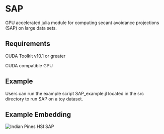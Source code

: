 # SAP
GPU accelerated julia module for computing secant avoidance projections (SAP) on large data sets.

## Requirements
CUDA Toolkit v10.1 or greater

CUDA compatible GPU

## Example
Users can run the example script SAP_example.jl located in the src directory to run SAP on a toy dataset.

## Example Embedding
![Indian Pines HSI SAP](https://github.com/ekehoe32/SAP/tree/main/Figures/Indian_Pines_Hyperspectral_SAP_type_q_3.png?raw=true)
